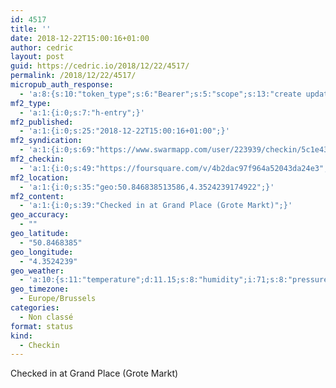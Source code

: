 ```yaml
---
id: 4517
title: ''
date: 2018-12-22T15:00:16+01:00
author: cedric
layout: post
guid: https://cedric.io/2018/12/22/4517/
permalink: /2018/12/22/4517/
micropub_auth_response:
  - 'a:8:{s:10:"token_type";s:6:"Bearer";s:5:"scope";s:13:"create update";s:2:"me";s:18:"https://cedric.io/";s:9:"issued_by";s:45:"https://cedric.io/wp-json/indieauth/1.0/token";s:9:"client_id";s:27:"https://ownyourswarm.p3k.io";s:9:"issued_at";i:1542614471;s:4:"user";i:1;s:13:"last_accessed";i:1545487233;}'
mf2_type:
  - 'a:1:{i:0;s:7:"h-entry";}'
mf2_published:
  - 'a:1:{i:0;s:25:"2018-12-22T15:00:16+01:00";}'
mf2_syndication:
  - 'a:1:{i:0;s:69:"https://www.swarmapp.com/user/223939/checkin/5c1e4370ab42d9002c0e6d56";}'
mf2_checkin:
  - 'a:1:{i:0;s:49:"https://foursquare.com/v/4b2dac97f964a52043da24e3";}'
mf2_location:
  - 'a:1:{i:0;s:35:"geo:50.846838513586,4.3524239174922";}'
mf2_content:
  - 'a:1:{i:0;s:39:"Checked in at Grand Place (Grote Markt)";}'
geo_accuracy:
  - ""
geo_latitude:
  - "50.8468385"
geo_longitude:
  - "4.3524239"
geo_weather:
  - 'a:10:{s:11:"temperature";d:11.15;s:8:"humidity";i:71;s:8:"pressure";i:1016;s:10:"cloudiness";i:40;s:4:"wind";a:2:{s:5:"speed";d:7.2;s:6:"degree";i:270;}s:7:"summary";s:27:"light intensity shower rain";s:4:"icon";s:10:"wi-showers";s:10:"visibility";i:10000;s:7:"sunrise";s:25:"2018-12-22T08:42:53+01:00";s:6:"sunset";s:25:"2018-12-22T16:39:22+01:00";}'
geo_timezone:
  - Europe/Brussels
categories:
  - Non classé
format: status
kind:
  - Checkin
---
```

Checked in at Grand Place (Grote Markt)